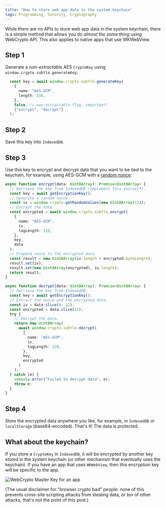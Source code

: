 ```yaml
---
title: "How to store web app data in the system keychain"
tags: Programming, Security, Cryptography
---
```


While there are no APIs to store web app data in the system keychain, there is a simple method that allows you do _almost the same thing_ using WebCrypto API. This also applies to native apps that use WKWebView.

## Step 1

Generate a *non-extractable* AES `CryptoKey` using `window.crypto.subtle.generateKey`:

```typescript
  const key = await window.crypto.subtle.generateKey(
    {
      name: "AES-GCM",
      length: 256,
    },
    false, // non-extractable flag, important!
    ["encrypt", "decrypt"]
  );
```

## Step 2

Save this key into `IndexedDB`.

## Step 3

Use this key to encrypt and decrypt data that you want to be tied to the keychain,
for example, using AES-GCM with a [random nonce](https://www.google.com/search?q=aes+gcm+random+nonce+collision):

```typescript
async function encrypt(data: Uint8Array): Promise<Uint8Array> {
  // Retrieve the key from IndexedDB (implement this yourself).
  const key = await getEncryptionKey();
  // Generate a random nonce.
  const iv = window.crypto.getRandomValues(new Uint8Array(12));
  // Encrypt the data.
  const encrypted = await window.crypto.subtle.encrypt(
    {
      name: "AES-GCM",
      iv,
      tagLength: 128,
    },
    key,
    data
  );
  // Prepend nonce to the encrypted data.
  const result = new Uint8Array(iv.length + encrypted.byteLength);
  result.set(iv);
  result.set(new Uint8Array(encrypted), iv.length);
  return result;
}

async function decrypt(data: Uint8Array): Promise<Uint8Array> {
  // Retrieve the key from IndexedDB.
  const key = await getEncryptionKey();
  // Extract the nonce and the encrypted data.
  const iv = data.slice(0, 12);
  const encrypted = data.slice(12);
  try {
    // Decrypt the data.
    return new Uint8Array(
      await window.crypto.subtle.decrypt(
        {
          name: "AES-GCM",
          iv,
          tagLength: 128,
        },
        key,
        encrypted
      )
    );
  } catch (e) {
    console.error("Failed to decrypt data", e);
    throw e;
  }
}
```

## Step 4

Store the encrypted data anywhere you like, for example, in `IndexedDB` or `localStorage` (base64-encoded). That's it! The data is protected.

## What about the keychain?

If you store a `CryptoKey` in `IndexedDB`, it will be encrypted by another key stored in the system keychain (or other mechanism that eventually uses the keychain). If you have an app that uses `WKWebView`, then this encryption key will be specific to the app.

![WebCrypto Master Key for an app](/img/2025/webcrypto-master-key.png)

(The usual disclaimer for "browser crypto bad" people: none of this prevents cross-site scripting attacks from stealing data, or ton of other attacks, that's not the point of this post.)
